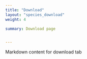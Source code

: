 ```yaml
---
title: "Download"
layout: "species_download"
weight: 4

summary: Download page 


---
```


Markdown content for download tab